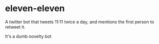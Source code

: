 # eleven-eleven


 A twitter bot that tweets 11:11 twice a day, and mentions the first person to retweet it.
 
 It's a dumb novelty bot
